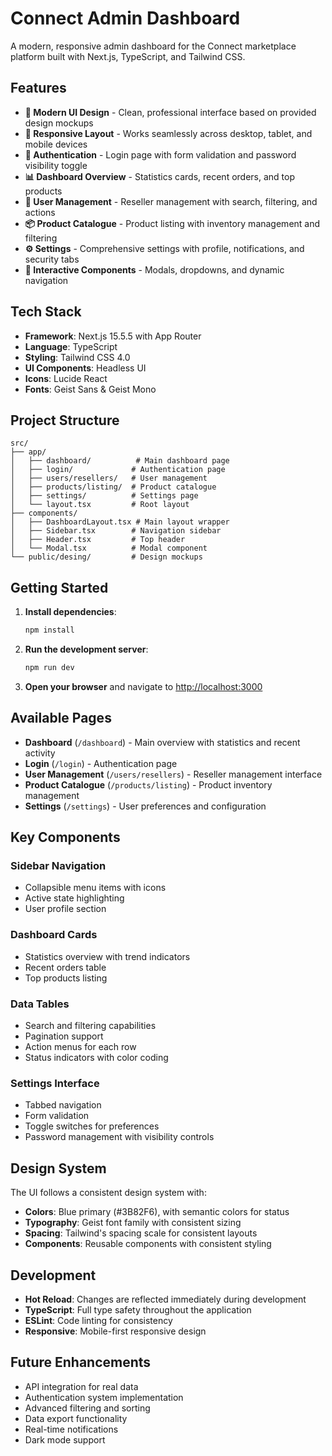 # Connect Admin Dashboard

A modern, responsive admin dashboard for the Connect marketplace platform built with Next.js, TypeScript, and Tailwind CSS.

## Features

- **🎨 Modern UI Design** - Clean, professional interface based on provided design mockups
- **📱 Responsive Layout** - Works seamlessly across desktop, tablet, and mobile devices
- **🔐 Authentication** - Login page with form validation and password visibility toggle
- **📊 Dashboard Overview** - Statistics cards, recent orders, and top products
- **👥 User Management** - Reseller management with search, filtering, and actions
- **📦 Product Catalogue** - Product listing with inventory management and filtering
- **⚙️ Settings** - Comprehensive settings with profile, notifications, and security tabs
- **🎯 Interactive Components** - Modals, dropdowns, and dynamic navigation

## Tech Stack

- **Framework**: Next.js 15.5.5 with App Router
- **Language**: TypeScript
- **Styling**: Tailwind CSS 4.0
- **UI Components**: Headless UI
- **Icons**: Lucide React
- **Fonts**: Geist Sans & Geist Mono

## Project Structure

```
src/
├── app/
│   ├── dashboard/          # Main dashboard page
│   ├── login/             # Authentication page
│   ├── users/resellers/   # User management
│   ├── products/listing/  # Product catalogue
│   ├── settings/          # Settings page
│   └── layout.tsx         # Root layout
├── components/
│   ├── DashboardLayout.tsx # Main layout wrapper
│   ├── Sidebar.tsx        # Navigation sidebar
│   ├── Header.tsx         # Top header
│   └── Modal.tsx          # Modal component
└── public/desing/         # Design mockups
```

## Getting Started

1. **Install dependencies**:
   ```bash
   npm install
   ```

2. **Run the development server**:
   ```bash
   npm run dev
   ```

3. **Open your browser** and navigate to [http://localhost:3000](http://localhost:3000)

## Available Pages

- **Dashboard** (`/dashboard`) - Main overview with statistics and recent activity
- **Login** (`/login`) - Authentication page
- **User Management** (`/users/resellers`) - Reseller management interface
- **Product Catalogue** (`/products/listing`) - Product inventory management
- **Settings** (`/settings`) - User preferences and configuration

## Key Components

### Sidebar Navigation
- Collapsible menu items with icons
- Active state highlighting
- User profile section

### Dashboard Cards
- Statistics overview with trend indicators
- Recent orders table
- Top products listing

### Data Tables
- Search and filtering capabilities
- Pagination support
- Action menus for each row
- Status indicators with color coding

### Settings Interface
- Tabbed navigation
- Form validation
- Toggle switches for preferences
- Password management with visibility controls

## Design System

The UI follows a consistent design system with:
- **Colors**: Blue primary (#3B82F6), with semantic colors for status
- **Typography**: Geist font family with consistent sizing
- **Spacing**: Tailwind's spacing scale for consistent layouts
- **Components**: Reusable components with consistent styling

## Development

- **Hot Reload**: Changes are reflected immediately during development
- **TypeScript**: Full type safety throughout the application
- **ESLint**: Code linting for consistency
- **Responsive**: Mobile-first responsive design

## Future Enhancements

- API integration for real data
- Authentication system implementation
- Advanced filtering and sorting
- Data export functionality
- Real-time notifications
- Dark mode support
